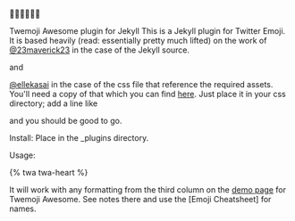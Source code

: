 :beer::beer::beer::beer::beer::beer:

Twemoji Awesome plugin for Jekyll
This is a Jekyll plugin for Twitter Emoji. It is based heavily 
(read: essentially pretty much lifted) 
on the work of 
[@23maverick23](https://github.com/23maverick23) in the case of the Jekyll source.

and 

[@ellekasai](https://github.com/ellekasai) in the case of the css file that reference the required assets.
You'll need a copy of that which you can find [here](https://github.com/ellekasai/twemoji-awesome). Just place it in your css directory;
add a line like     
<link rel="stylesheet" href="{{ "/css/twemoji-awesome.css" | prepend: site.baseurl }}">
and you should be good to go.

Install: Place in the _plugins directory. 

Usage:

{% twa twa-heart %}

It will work with any formatting from the third column on the [demo page](http://ellekasai.github.io/twemoji-awesome/) for Twemoji Awesome. See notes there and use the [Emoji Cheatsheet] for names.
  

